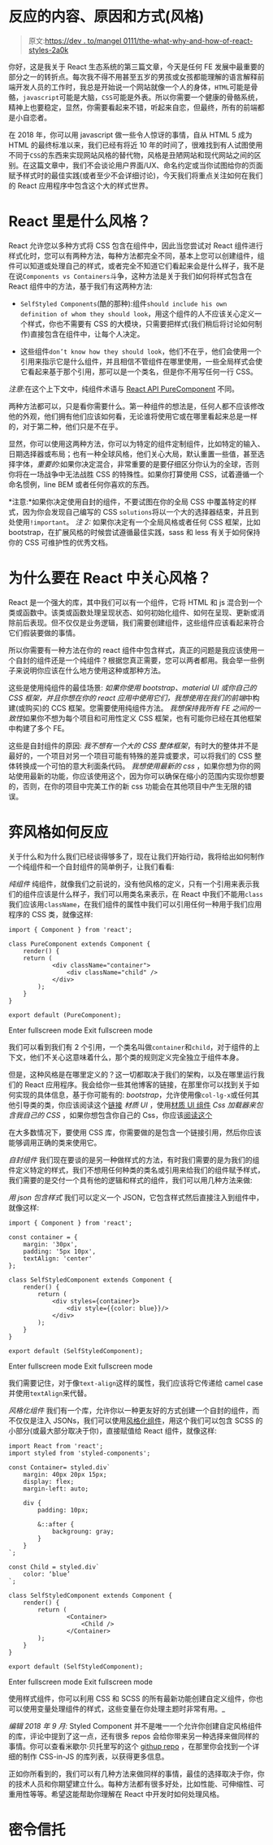 # 反应的内容、原因和方式(风格)

> 原文:[https://dev . to/mangel 0111/the-what-why-and-how-of-react-styles-2a0k](https://dev.to/mangel0111/the-what-why-and-how-of-react-styles-2a0k)

你好，这是我关于 React 生态系统的第三篇文章，今天是任何 FE 发展中最重要的部分之一的转折点。每次我不得不用甚至五岁的男孩或女孩都能理解的语言解释前端开发人员的工作时，我总是开始说一个网站就像一个人的身体，`HTML`可能是骨骼，`javascript`可能是大脑，`CSS`可能是外表。所以你需要一个健康的骨骼系统，精神上也要稳定，显然，你需要看起来不错，听起来自恋，但最终，所有的前端都是小自恋者。

在 2018 年，你可以用 javascript 做一些令人惊讶的事情，自从 HTML 5 成为 HTML 的最终标准以来，我们已经有将近 10 年的时间了，很难找到有人试图使用不同于`CSS`的东西来实现网站风格的替代物，风格是丑陋网站和现代网站之间的区别。在这篇文章中，我们不会谈论用户界面/UX、命名约定或当你试图给你的页面赋予样式时的最佳实践(或者至少不会详细讨论)，今天我们将重点关注如何在我们的 React 应用程序中包含这个大的样式世界。

# React 里是什么风格？

React 允许您以多种方式将 CSS 包含在组件中，因此当您尝试对 React 组件进行样式化时，您可以有两种方法，每种方法都完全不同，基本上您可以创建组件，组件可以知道或处理自己的样式，或者完全不知道它们看起来会是什么样子，我不是在说`Components vs Containers`斗争，这种方法是关于我们如何将样式包含在 React 组件中的方法，基于我们有这两种方法:

*   `SelfStyled Components`(酷的那种):组件`should include his own definition of whom they should look`，用这个组件的人不应该关心定义一个样式，你也不需要有 CSS 的大模块，只需要把样式(我们稍后将讨论如何制作)直接包含在组件中，让每个人决定。

*   这些组件`don’t know how they should look`，他们不在乎，他们会使用一个引用来指示它是什么组件，并且相信不管组件在哪里使用，一些全局样式会使它看起来基于那个引用，那可以是一个类名，但是你不用写任何一行 CSS。

*注意*:在这个上下文中，纯组件术语与 [React API PureComponent](https://reactjs.org/docs/react-api.html#reactpurecomponent) 不同。

两种方法都可以，只是看你需要什么。第一种组件的想法是，任何人都不应该修改他的外观，他们拥有他们应该如何看，无论谁将使用它或在哪里看起来总是一样的，对于第二种，他们只是不在乎。

显然，你可以使用这两种方法，你可以为特定的组件定制组件，比如特定的输入、日期选择器或布局；也有一种全球风格，他们关心大局，默认重置一些值，甚至选择字体，*重要的*:如果你决定混合，非常重要的是要仔细区分你认为的全球，否则你将在一场战争中无法战胜 CSS 的特殊性。如果你打算使用 CSS，试着遵循一个命名惯例，line BEM 或者任何你喜欢的东西。

*注意:*如果你决定使用自封的组件，不要试图在你的全局 CSS 中覆盖特定的样式，因为你会发现自己编写的 CSS `solutions`将以一个大的选择器结束，并且到处使用`!important`。
*注 2:* 如果你决定有一个全局风格或者任何 CSS 框架，比如 bootstrap，在扩展风格的时候尝试遵循最佳实践，sass 和 less 有关于如何保持你的 CSS 可维护性的优秀文档。

# 为什么要在 React 中关心风格？

React 是一个强大的库，其中我们可以有一个组件，它将 HTML 和 js 混合到一个类或函数中。该类或函数处理呈现状态、如何初始化组件、如何在呈现、更新或消除前后表现。但不仅仅是业务逻辑，我们需要创建组件，这些组件应该看起来符合它们假装要做的事情。

所以你需要有一种方法在你的 react 组件中包含样式，真正的问题是我应该使用一个自封的组件还是一个纯组件？根据您真正需要，您可以两者都用。我会举一些例子来说明你应该在什么地方使用这种或那种方法。

这些是使用纯组件的最佳场景:
*如果你使用 bootstrap、material UI 或你自己的 CSS 框架，并且你想在你的 react 应用中使用它们，我想使用在我们的前端*中构建(或购买)的 CCS 框架。您需要使用纯组件方法。
*我想保持我所有 FE 之间的一致性*如果你不想为每个项目和可用性定义 CSS 框架，也有可能你已经在其他框架中构建了多个 FE。

这些是自封组件的原因:
*我不想有一个大的 CSS 整体框架*，有时大的整体并不是最好的，一个项目对另一个项目可能有特殊的差异或要求，可以将我们的 CSS 整体转换成一个可怕的意大利面条代码。
*我想使用最新的 css* ，如果你想为你的网站使用最新的功能，你应该使用这个，因为你可以确保在缩小的范围内实现你想要的，否则，在你的项目中完美工作的新 css 功能会在其他项目中产生无限的错误。

# 弈风格如何反应

关于什么和为什么我们已经谈得够多了，现在让我们开始行动，我将给出如何制作一个纯组件和一个自封组件的简单例子，让我们看看:

*纯组件*
纯组件，就像我们之前说的，没有他风格的定义，只有一个引用来表示我们的组件应该是什么样子，我们可以用类名来表示，在 React 中我们不能用`class`我们应该用`className`，在我们组件的属性中我们可以引用任何一种用于我们应用程序的 CSS 类，就像这样:

```
import { Component } from 'react';

class PureComponent extends Component {
    render() {
    return (
            <div className="container">
                <div className="child" />
            </div>
        );
    }
}

export default (PureComponent); 
```

Enter fullscreen mode Exit fullscreen mode

我们可以看到我们有 2 个引用，一个类名叫做`container`和`child`，对于组件的上下文，他们不关心这意味着什么，那个类的规则定义完全独立于组件本身。

但是，这种风格是在哪里定义的？这一切都取决于我们的架构，以及在哪里运行我们的 React 应用程序。我会给你一些其他博客的链接，在那里你可以找到关于如何实现的具体信息，基于你可能有的:
*bootstrap*，允许使用像`col-lg-x`或任何其他引导类的类，你应该阅读这个[链接](https://react-bootstrap.github.io/getting-started/introduction/)
*材质 UI* ，使用[材质 UI 组件](https://material-ui.com/getting-started/usage/)
*Css 加载器来包含我自己的 CSS* ，如果你想包含你自己的 Css，你应该[阅读这个](https://javascriptplayground.com/css-modules-webpack-react/)

在大多数情况下，要使用 CSS 库，你需要做的是包含一个链接引用，然后你应该能够调用正确的类来使用它。

*自封组件*
我们现在要谈的是另一种做样式的方法，有时我们需要的是为我们的组件定义特定的样式，我们不想用任何种类的类名或引用来给我们的组件赋予样式，我们需要的是交付一个具有他的逻辑和样式的组件，我们可以用几种方法来做:

*用 json 包含样式*
我们可以定义一个 JSON，它包含样式然后直接注入到组件中，就像这样:

```
import { Component } from 'react';

const container = {
    margin: '30px',
    padding: '5px 10px',
    textAlign: 'center'
};

class SelfStyledComponent extends Component {
    render() {
        return (
            <div styles={container}>
                <div style={{color: blue}}/>
            </div>
        );
    }
}

export default (SelfStyledComponent); 
```

Enter fullscreen mode Exit fullscreen mode

我们需要记住，对于像`text-align`这样的属性，我们应该将它传递给 camel case 并使用`textAlign`来代替。

*风格化组件*
我们有一个库，允许你以一种更友好的方式创建一个自封的组件，而不仅仅是注入 JSONs，我们可以使用[风格化组件](https://www.styled-components.com/)，用这个我们可以包含 SCSS 的小部分(或最大部分取决于你)，直接赋值给 React 组件，就像这样:

```
import React from 'react';
import styled from 'styled-components';

const Container= styled.div`
    margin: 40px 20px 15px;
    display: flex;
    margin-left: auto;

    div {
        padding: 10px;

        &::after {
            backgroung: gray;
        }
    }
`;

const Child = styled.div`
    color: ‘blue’
`;

class SelfStyledComponent extends Component {
    render() {
        return (
                <Container>
                    <Child />
                </Container>
        );
    }
}

export default (SelfStyledComponent); 
```

Enter fullscreen mode Exit fullscreen mode

使用样式组件，你可以利用 CSS 和 SCSS 的所有最新功能创建自定义组件，你也可以使用变量处理组件的样式，这些变量在你处理主题时非常有用。_

*编辑 2018 年 9 月:*
Styled Component 并不是唯一一个允许你创建自定风格组件的库，评论中提到了这一点，还有很多 repos 会给你带来另一种选择来做同样的事情。你可以查看米歇尔·贝托里写的这个 [githup repo](https://github.com/MicheleBertoli/css-in-js) ，在那里你会找到一个详细的制作 CSS-in-JS 的库列表，以获得更多信息。

正如你所看到的，我们可以有几种方法来做同样的事情，最佳的选择取决于你，你的技术人员和你期望建立什么。每种方法都有很多好处，比如性能、可伸缩性、可重用性等等。希望这能帮助你理解在 React 中开发时如何处理风格。

# 密令信托